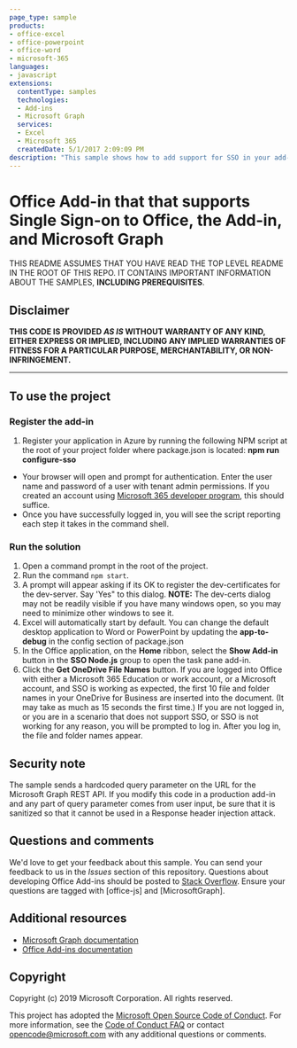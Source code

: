 ```yaml
---
page_type: sample
products:
- office-excel
- office-powerpoint
- office-word
- microsoft-365
languages:
- javascript
extensions:
  contentType: samples
  technologies:
  - Add-ins
  - Microsoft Graph
  services:
  - Excel
  - Microsoft 365
  createdDate: 5/1/2017 2:09:09 PM
description: "This sample shows how to add support for SSO in your add-in."
---
```


# Office Add-in that that supports Single Sign-on to Office, the Add-in, and Microsoft Graph

THIS README ASSUMES THAT YOU HAVE READ THE TOP LEVEL README IN THE ROOT OF THIS REPO. IT CONTAINS IMPORTANT INFORMATION ABOUT THE SAMPLES, **INCLUDING PREREQUISITES**.

## Disclaimer

**THIS CODE IS PROVIDED *AS IS* WITHOUT WARRANTY OF ANY KIND, EITHER EXPRESS OR IMPLIED, INCLUDING ANY IMPLIED WARRANTIES OF FITNESS FOR A PARTICULAR PURPOSE, MERCHANTABILITY, OR NON-INFRINGEMENT.**

----------

## To use the project

### Register the add-in

1. Register your application in Azure by running the following NPM script at the root of your project folder where package.json is located: **npm run configure-sso**

- Your browser will open and prompt for authentication. Enter the user name and password of a user with tenant admin permissions. If you created an account using [Microsoft 365 developer program](https://aka.ms/devprogramsignup), this should suffice.
- Once you have successfully logged in, you will see the script reporting each step it takes in the command shell.

### Run the solution

1. Open a command prompt in the root of the project.
2. Run the command `npm start`. 
3. A prompt will appear asking if its OK to register the dev-certificates for the dev-server.  Say 'Yes" to this dialog.  **NOTE:** The dev-certs dialog may not be readily visible if you have many windows open, so you may need to minimize other windows to see it.
4. Excel will automatically start by default.  You can change the default desktop application to Word or PowerPoint by updating the **app-to-debug** in the config section of package.json
5. In the Office application, on the **Home** ribbon, select the **Show Add-in** button in the **SSO Node.js** group to open the task pane add-in.
6. Click the **Get OneDrive File Names** button. If you are logged into Office with either a Microsoft 365 Education or work account, or a Microsoft account, and SSO is working as expected, the first 10 file and folder names in your OneDrive for Business are inserted into the document. (It may take as much as 15 seconds the first time.) If you are not logged in, or you are in a scenario that does not support SSO, or SSO is not working for any reason, you will be prompted to log in. After you log in, the file and folder names appear.

## Security note

The sample sends a hardcoded query parameter on the URL for the Microsoft Graph REST API. If you modify this code in a production add-in and any part of query parameter comes from user input, be sure that it is sanitized so that it cannot be used in a Response header injection attack.

## Questions and comments

We'd love to get your feedback about this sample. You can send your feedback to us in the *Issues* section of this repository.
Questions about developing Office Add-ins should be posted to [Stack Overflow](https://stackoverflow.com). Ensure your questions are tagged with [office-js] and [MicrosoftGraph].

## Additional resources

* [Microsoft Graph documentation](https://docs.microsoft.com/graph/)
* [Office Add-ins documentation](https://docs.microsoft.com/office/dev/add-ins/overview/office-add-ins)

## Copyright

Copyright (c) 2019 Microsoft Corporation. All rights reserved.

This project has adopted the [Microsoft Open Source Code of Conduct](https://opensource.microsoft.com/codeofconduct/). For more information, see the [Code of Conduct FAQ](https://opensource.microsoft.com/codeofconduct/faq/) or contact [opencode@microsoft.com](mailto:opencode@microsoft.com) with any additional questions or comments.
